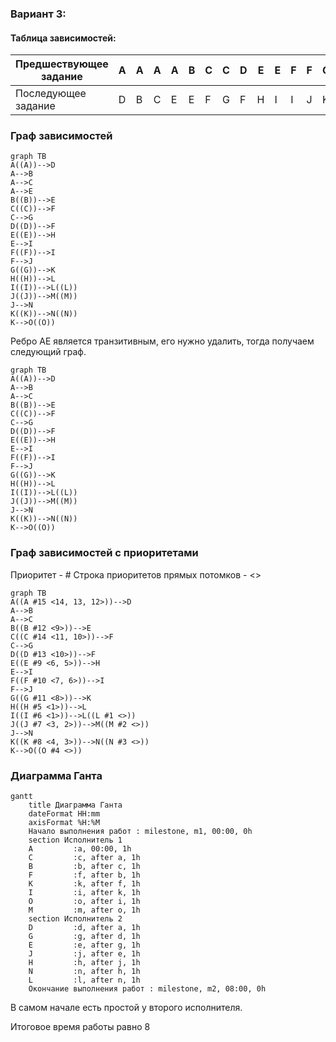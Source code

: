 ### Вариант 3:
#### Таблица зависимостей:

| Предшествующее задание | A | A | A | A | B | C | C | D | E | E | F | F | G | H | I | J | J | K | K |
|------------------------|---|---|---|---|---|---|---|---|---|---|---|---|---|---|---|---|---|---|---|
| Последующее задание    | D | B | C | E | E | F | G | F | H | I | I | J | K | L | L | M | N | N | O | 

### Граф зависимостей

```mermaid
graph TB
A((A))-->D
A-->B
A-->C
A-->E
B((B))-->E
C((C))-->F
C-->G
D((D))-->F
E((E))-->H
E-->I
F((F))-->I
F-->J
G((G))-->K
H((H))-->L
I((I))-->L((L))
J((J))-->M((M))
J-->N
K((K))-->N((N))
K-->O((O))
```

Ребро AE является транзитивным, его нужно удалить, тогда получаем следующий граф.

```mermaid
graph TB
A((A))-->D
A-->B
A-->C
B((B))-->E
C((C))-->F
C-->G
D((D))-->F
E((E))-->H
E-->I
F((F))-->I
F-->J
G((G))-->K
H((H))-->L
I((I))-->L((L))
J((J))-->M((M))
J-->N
K((K))-->N((N))
K-->O((O))
```


### Граф зависимостей с приоритетами
Приоритет - #
Строка приоритетов прямых потомков - <>

```mermaid
graph TB
A((A #15 <14, 13, 12>))-->D
A-->B
A-->C
B((B #12 <9>))-->E
C((C #14 <11, 10>))-->F
C-->G
D((D #13 <10>))-->F
E((E #9 <6, 5>))-->H
E-->I
F((F #10 <7, 6>))-->I
F-->J
G((G #11 <8>))-->K
H((H #5 <1>))-->L
I((I #6 <1>))-->L((L #1 <>))
J((J #7 <3, 2>))-->M((M #2 <>))
J-->N
K((K #8 <4, 3>))-->N((N #3 <>))
K-->O((O #4 <>))
```
### Диаграмма Ганта

```mermaid
gantt
    title Диаграмма Ганта
    dateFormat HH:mm    
    axisFormat %H:%M
    Начало выполнения работ : milestone, m1, 00:00, 0h
    section Исполнитель 1
    A         :a, 00:00, 1h
    C         :c, after a, 1h
    B         :b, after c, 1h
    F         :f, after b, 1h
    K         :k, after f, 1h
    I         :i, after k, 1h
    O         :o, after i, 1h
    M         :m, after o, 1h
    section Исполнитель 2
    D         :d, after a, 1h
    G         :g, after d, 1h
    E         :e, after g, 1h
    J         :j, after e, 1h
    H         :h, after j, 1h
    N         :n, after h, 1h
    L         :l, after n, 1h
    Окончание выполнения работ : milestone, m2, 08:00, 0h
```

В самом начале есть простой у второго исполнителя.

Итоговое время работы равно 8